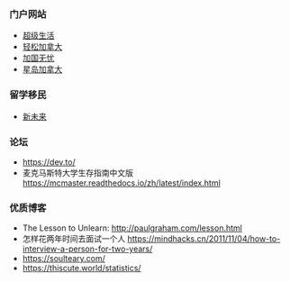 ### 门户网站

- [超级生活](https://superlife.ca/)
- [轻松加拿大](https://easyca.ca/)
- [加国无忧](https://www.51.ca/)
- [星岛加拿大](https://dushi.singtao.ca/)

### 留学移民

- [新未来](https://www.xwlym.com/)

### 论坛

- https://dev.to/
- 麦克马斯特大学生存指南中文版 https://mcmaster.readthedocs.io/zh/latest/index.html

### 优质博客

- The Lesson to Unlearn: http://paulgraham.com/lesson.html
- 怎样花两年时间去面试一个人 https://mindhacks.cn/2011/11/04/how-to-interview-a-person-for-two-years/
- https://soulteary.com/
- https://thiscute.world/statistics/

